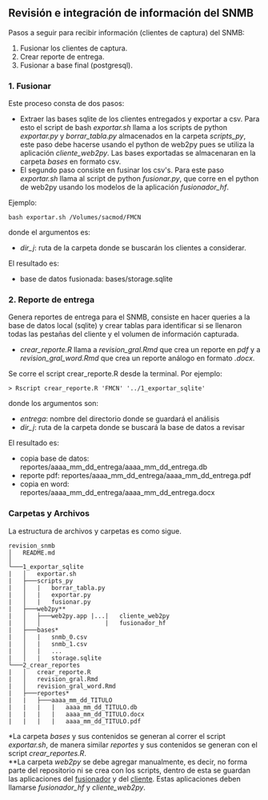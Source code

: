 ## Revisión e integración de información del SNMB

Pasos a seguir para recibir información (clientes de captura) del SNMB:

1. Fusionar los clientes de captura.
2. Crear reporte de entrega.
3. Fusionar a base final (postgresql).

### 1. Fusionar
Este proceso consta de dos pasos: 

+ Extraer las bases sqlite de los clientes entregados y exportar a csv. Para esto el script de bash *exportar.sh* llama a los scripts de python *exportar.py* y *borrar_tabla.py* almacenados en la carpeta *scripts_py*, este paso debe hacerse usando el python de web2py pues se utiliza la aplicación *cliente_web2py*. Las bases exportadas se almacenaran en la carpeta *bases* en formato csv.
+ El segundo paso consiste en fusinar los csv's. Para este paso *exportar.sh* llama al script de python *fusionar.py*, que corre en el python de web2py usando los modelos de la aplicación *fusionador_hf*.

Ejemplo:
```
bash exportar.sh /Volumes/sacmod/FMCN
```
donde el argumentos es:
* _dir\_j_: ruta de la carpeta donde se buscarán los clientes a considerar.

El resultado es: 
* base de datos fusionada: bases/storage.sqlite

### 2. Reporte de entrega
Genera reportes de entrega para el SNMB, consiste en hacer queries a la base de datos local (sqlite) y crear tablas para identificar si se llenaron todas las pestañas del cliente y el volumen de información capturada. 

+ *crear_reporte.R* llama a *revision_gral.Rmd* que crea un reporte en _pdf_ y a *revision_gral_word.Rmd* que crea un reporte análogo en formato _.docx_.

Se corre el script crear_reporte.R desde la terminal. Por ejemplo:
```
> Rscript crear_reporte.R 'FMCN' '../1_exportar_sqlite'
```
donde los argumentos son:
* _entrega_: nombre del directorio donde se guardará el análisis
* _dir\_j_: ruta de la carpeta donde se buscará la base de datos a revisar

El resultado es:
* copia base de datos: reportes/aaaa_mm_dd_entrega/aaaa_mm_dd_entrega.db
* reporte pdf: reportes/aaaa_mm_dd_entrega/aaaa_mm_dd_entrega.pdf
* copia en word: reportes/aaaa_mm_dd_entrega/aaaa_mm_dd_entrega.docx



### Carpetas y Archivos
La estructura de archivos y carpetas es como sigue.

```
revision_snmb
│   README.md
│
└───1_exportar_sqlite
|   │   exportar.sh
|   ├───scripts_py
|   │   |   borrar_tabla.py
|   │   |   exportar.py
|   │   |   fusionar.py
|   ├───web2py**
|   │   ├───web2py.app |...|   cliente_web2py
|   │   │                  |   fusionador_hf
|   ├───bases*
|   │   |   snmb_0.csv
|   │   |   snmb_1.csv
|   │   |   ...
|   │   |   storage.sqlite
└───2_crear_reportes
|   │   crear_reporte.R
|   │   revision_gral.Rmd
|   │   revision_gral_word.Rmd
|   ├───reportes*
|   |   ├───aaaa_mm_dd_TITULO
|   |   |   |   aaaa_mm_dd_TITULO.db
|   |   |   |   aaaa_mm_dd_TITULO.docx
|   |   |   |   aaaa_mm_dd_TITULO.pdf
```
\*La carpeta *bases* y sus contenidos se generan al correr el script *exportar.sh*, de manera similar *reportes* y sus contenidos se generan con el script *crear_reportes.R*.    
\*\*La carpeta *web2py* se debe agregar manualmente, es decir, no forma parte del repositorio ni se crea con los scripts, dentro de esta se guardan las aplicaciones del [fusionador](https://github.com/fpardourrutia/fusionador) y del [cliente](https://github.com/tereom/cliente_web2py). Estas aplicaciones deben llamarse *fusionador_hf* y *cliente_web2py*.
